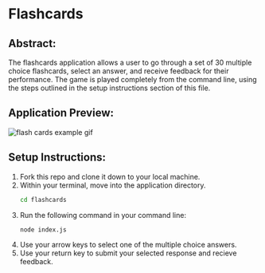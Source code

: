 # Flashcards

## Abstract:

The flashcards application allows a user to go through a set of 30 multiple choice flashcards, select an answer, and receive feedback for their performance. The game is played completely from the command line, using the steps outlined in the setup instructions section of this file.

## Application Preview:

![flash cards example gif](https://media.giphy.com/media/6UKQs3iwEUBqvIxZYq/giphy.gif)

## Setup Instructions:

1. Fork this repo and clone it down to your local machine.
2. Within your terminal, move into the application directory.
    ``` bash
    cd flashcards
    ```
3. Run the following command in your command line:
    ```bash
    node index.js
    ```
4. Use your arrow keys to select one of the multiple choice answers.
5. Use your return key to submit your selected response and recieve feedback.
